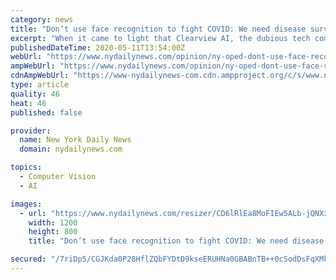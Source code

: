 ```yaml
---
category: news
title: "Don’t use face recognition to fight COVID: We need disease surveillance, not a surveillance state"
excerpt: "When it came to light that Clearview AI, the dubious tech company that scraped billions of images of people without their permission from millions of websites to power their facial recognition app, was talking with federal and state agencies to track COVID-19,"
publishedDateTime: 2020-05-11T13:54:00Z
webUrl: "https://www.nydailynews.com/opinion/ny-oped-dont-use-face-recognition-to-fight-covid-20200511-jt53lyz6mrbztjvvcai626m5be-story.html"
ampWebUrl: "https://www.nydailynews.com/opinion/ny-oped-dont-use-face-recognition-to-fight-covid-20200511-jt53lyz6mrbztjvvcai626m5be-story.html?outputType=amp"
cdnAmpWebUrl: "https://www-nydailynews-com.cdn.ampproject.org/c/s/www.nydailynews.com/opinion/ny-oped-dont-use-face-recognition-to-fight-covid-20200511-jt53lyz6mrbztjvvcai626m5be-story.html?outputType=amp"
type: article
quality: 46
heat: 46
published: false

provider:
  name: New York Daily News
  domain: nydailynews.com

topics:
  - Computer Vision
  - AI

images:
  - url: "https://www.nydailynews.com/resizer/CD6lRlEa8MoFIEw5ALb-jQNXzrM=/1200x0/top/arc-anglerfish-arc2-prod-tronc.s3.amazonaws.com/public/J5FAUME2GJC6ZKA6UHUSMFVIVY.jpg"
    width: 1200
    height: 800
    title: "Don’t use face recognition to fight COVID: We need disease surveillance, not a surveillance state"

secured: "/7riDp5/CGJKda0P28HflZQbFYDtD9kseERUHNa0GBABnTB++0cSodDsFqXMkCbnY1BJj8zwI/304zXr513FeIn4bPlNPiqF8v0VVa/jQsKKe9y977koBT/KGqL6wP55rIY+wDSPcr2WXYXf8Ox2HrdA3QYx7xrRqqXHeLRFPJQSqPAoTukrxgmCEpncmAMqQrfYAm0zIOoDb9FWnnbfF/fWiTN4hcVDC6GPBpkV/dC5ZUqkYYHxemxSPgX4ppJ6qW7sE7dO3KoJWI6HZ7dshJU0y+c/NUHzrL3bnE60wgzFFiv1MV+MC1TBBx+WBZfaLaHxfWwnzW6g1/bHXM2GrhKfi1dpJGJV2fFwNCPNID34uC5zufxOWSiwgj3K4gPwDB2GV67d/Tr8nqCRMzb8tRM3GghTWX54rKkf2CIINfx2OOiDjVGpFdQ7NogE3aelimzgJF4OS5SpVNBIsQGerClBHRACUSz/4qeG7eubVaw=;avRc0trwSqv7HJMWO5K84g=="
---
```


